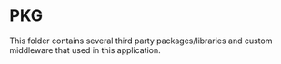 # PKG

This folder contains several third party packages/libraries and custom middleware that used in this application.
